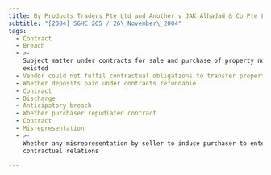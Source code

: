 ```yaml
---
title: By Products Traders Pte Ltd and Another v JAK Alhadad & Co Pte Ltd
subtitle: "[2004] SGHC 265 / 26\_November\_2004"
tags:
  - Contract
  - Breach
  - >-
    Subject matter under contracts for sale and purchase of property no longer
    existed
  - Vendor could not fulfil contractual obligations to transfer property
  - Whether deposits paid under contracts refundable
  - Contract
  - Discharge
  - Anticipatory breach
  - Whether purchaser repudiated contract
  - Contract
  - Misrepresentation
  - >-
    Whether any misrepresentation by seller to induce purchaser to enter into
    contractual relations

---
```


